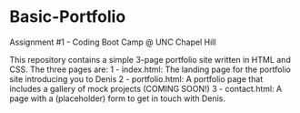 # Basic-Portfolio
Assignment #1 - Coding Boot Camp @ UNC Chapel Hill

This repository contains a simple 3-page portfolio site written in HTML and CSS.
The three pages are:
1 - index.html: The landing page for the portfolio site introducing you to Denis
2 - portfolio.html: A portfolio page that includes a gallery of mock projects (COMING SOON!)
3 - contact.html: A page with a (placeholder) form to get in touch with Denis.